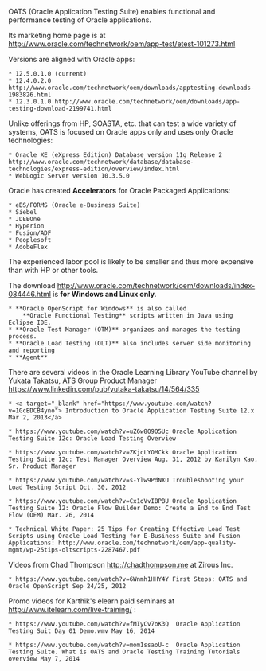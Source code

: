 OATS (Oracle Application Testing Suite)
enables functional and performance testing of Oracle applications.

Its marketing home page is at
http://www.oracle.com/technetwork/oem/app-test/etest-101273.html

Versions are aligned with Oracle apps:

	* 12.5.0.1.0 (current)
	* 12.4.0.2.0 http://www.oracle.com/technetwork/oem/downloads/apptesting-downloads-1983826.html
	* 12.3.0.1.0 http://www.oracle.com/technetwork/oem/downloads/app-testing-download-2199741.html

Unlike offerings from HP, SOASTA, etc. that can test a wide variety of systems,
OATS is focused on Oracle apps only and uses only Oracle technologies:

	* Oracle XE (eXpress Edition) Database version 11g Release 2 http://www.oracle.com/technetwork/database/database-technologies/express-edition/overview/index.html
	* WebLogic Server version 10.3.5.0

Oracle has created **Accelerators** for Oracle Packaged Applications:

	* eBS/FORMS (Oracle e-Business Suite)
	* Siebel
	* JDEEOne
	* Hyperion
	* Fusion/ADF
	* Peoplesoft
	* AdobeFlex

The experienced labor pool is likely to be smaller and thus more expensive
than with HP or other tools.

The download
http://www.oracle.com/technetwork/oem/downloads/index-084446.html
is **for Windows and Linux only**.

	* **Oracle OpenScript for Windows** is also called 
		**Oracle Functional Testing** scripts written in Java using Eclipse IDE.
	* **Oracle Test Manager (OTM)** organizes and manages the testing process.
	* **Oracle Load Testing (OLT)** also includes server side monitoring and reporting
	* **Agent** 

There are several videos in the Oracle Learning Library YouTube channel
by Yukata Takatsu, ATS Group Product Manager
https://www.linkedin.com/pub/yutaka-takatsu/14/564/335

	* <a target="_blank" href="https://www.youtube.com/watch?v=1GcEDCB4yno"> Introduction to Oracle Application Testing Suite 12.x Mar 2, 2013</a>

	* https://www.youtube.com/watch?v=uZ6w8O9O5Uc Oracle Application Testing Suite 12c: Oracle Load Testing Overview

	* https://www.youtube.com/watch?v=ZKjcLYOMCkk Oracle Application Testing Suite 12c: Test Manager Overview Aug. 31, 2012 by Karilyn Kao, Sr. Product Manager

	* https://www.youtube.com/watch?v=s-Ylw9PdNXU Troubleshooting your Load Testing Script Oct. 30, 2012

	* https://www.youtube.com/watch?v=Cx1oVvIBPBU Oracle Application Testing Suite 12: Oracle Flow Builder Demo: Create a End to End Test Flow (OEM) Mar. 26, 2014
	
	* Technical White Paper: 25 Tips for Creating Effective Load Test Scripts using Oracle Load Testing for E-Business Suite and Fusion Applications: http://www.oracle.com/technetwork/oem/app-quality-mgmt/wp-25tips-oltscripts-2287467.pdf


Videos from Chad Thompson http://chadthompson.me at Zirous Inc.

	* https://www.youtube.com/watch?v=6Wnmh1HHY4Y First Steps: OATS and Oracle OpenScript Sep 24/25, 2012

Promo videos for Karthik's elearn paid seminars at http://www.itelearn.com/live-training/ :

	* https://www.youtube.com/watch?v=fMIyCv7oK3Q  Oracle Application Testing Suit Day 01 Demo.wmv May 16, 2014

	* https://www.youtube.com/watch?v=mom1ssaoU-c  Oracle Application Testing Suite. What is OATS and Oracle Testing Training Tutorials overview May 7, 2014

